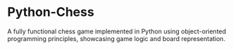 # Python-Chess
A fully functional chess game implemented in Python using object-oriented programming principles, showcasing game logic and board representation.
